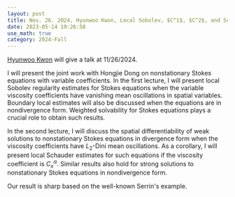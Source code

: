 ```yaml
---
layout: post
title: Nov. 26. 2024, Hyunwoo Kwon, Local Sobolev, $C^1$, $C^2$, and Schauder estimates for Stokes equations with variable coefficients
date: 2023-05-14 19:26:58
use_math: true
category: 2024-Fall
---
```

 
[Hyunwoo Kwon](https://willkwon-math.kr) will give a talk at 11/26/2024.

I will present the joint work with Hongjie Dong on nonstationary Stokes equations with variable coefficients. In the first lecture, I will present local Sobolev regularity estimates for Stokes equations when the variable viscosity coefficients have vanishing mean oscillations in spatial variables. Boundary local estimates will also be discussed when the equations are in nondivergence form. Weighted solvability for Stokes equations plays a crucial role to obtain such results. 

In the second lecture, I will discuss the spatial differentiability of weak solutions to nonstationary Stokes equations in divergence form when the viscosity coefficients have $L_2$-Dini mean oscillations. As a corollary, I will present local Schauder estimates for such equations if the viscosity coefficient is $C^\alpha_x$. Similar results also hold for strong solutions to nonstationary Stokes equations in nondivergence form.

Our result is sharp based on the well-known Serrin's example.
